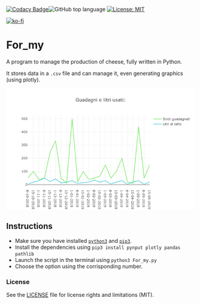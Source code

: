 [![Codacy Badge](https://api.codacy.com/project/badge/Grade/ee4174e8bde54a54b0131f732f0c955e)](https://www.codacy.com/app/rob93c/For_my?utm_source=github.com&amp;utm_medium=referral&amp;utm_content=rob93c/For_my&amp;utm_campaign=Badge_Grade)![GitHub top language](https://img.shields.io/github/languages/top/rob93c/RomRoamer.svg) [![License: MIT](https://img.shields.io/badge/License-MIT-yellow.svg)](https://opensource.org/licenses/MIT)

[![ko-fi](https://www.ko-fi.com/img/githubbutton_sm.svg)](https://ko-fi.com/Y8Y2UIWJ) 

# For_my
A program to manage the production of cheese, fully written in Python.

It stores data in a `.csv` file and can manage it, even generating graphics (using plotly).

![Sample graphic preview](sample/sample.png)

## Instructions
- Make sure you have installed [`python3`](https://www.python.org/downloads/) and [`pip3`](https://pip.pypa.io/en/stable/installing/).
- Install the dependencies using `pip3 install pynput plotly pandas pathlib`
- Launch the script in the terminal using `python3 For_my.py`
- Choose the option using the corrisponding number.

### License
See the [LICENSE](https://github.com/rob93c/RomRoamer/blob/master/LICENSE.md) file for license rights and limitations (MIT).